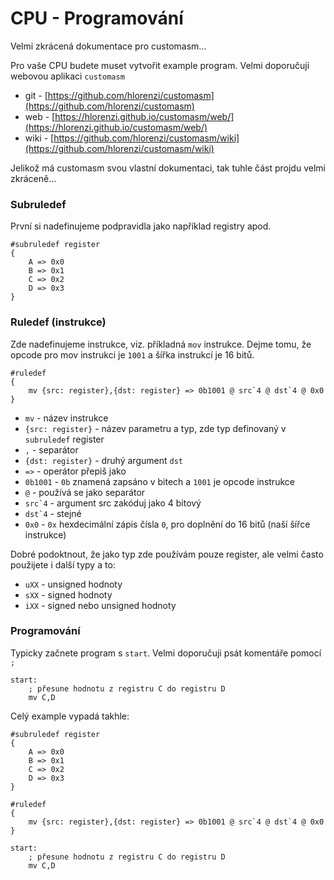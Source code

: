 # CPU - Programování

Velmi zkrácená dokumentace pro customasm...

Pro vaše CPU budete muset vytvořit example program. Velmi doporučuji webovou aplikaci `customasm`
- git - [https://github.com/hlorenzi/customasm](https://github.com/hlorenzi/customasm)
- web - [https://hlorenzi.github.io/customasm/web/](https://hlorenzi.github.io/customasm/web/)
- wiki - [https://github.com/hlorenzi/customasm/wiki](https://github.com/hlorenzi/customasm/wiki)


Jelikož má customasm svou vlastní dokumentaci, tak tuhle část projdu velmi zkráceně...

### Subruledef

První si nadefinujeme podpravidla jako například registry apod.

```
#subruledef register
{
    A => 0x0
    B => 0x1
    C => 0x2
    D => 0x3
}
```

### Ruledef (instrukce)

Zde nadefinujeme instrukce, viz. příkladná `mov` instrukce. Dejme tomu, že opcode pro mov instrukci je `1001` a šířka instrukcí je 16 bitů.

```
#ruledef
{
    mv {src: register},{dst: register} => 0b1001 @ src`4 @ dst`4 @ 0x0
}
```

- `mv` - název instrukce
- `{src: register}` - název parametru a typ, zde typ definovaný v `subruledef` register
- `,` - separátor
- `{dst: register}` - druhý argument `dst`
- `=>` - operátor přepiš jako
- `0b1001` - `0b` znamená zapsáno v bitech a `1001` je opcode instrukce
- `@` - používá se jako separátor
- `` src`4 `` - argument src zakóduj jako 4 bitový
- `` dst`4 `` - stejné
- `0x0` - `0x` hexdecimální zápis čísla `0`, pro doplnění do 16 bitů (naší šířce instrukce)

Dobré podoktnout, že jako typ zde používám pouze register, ale velmi často použijete i další typy a to:
- `uXX` - unsigned hodnoty
- `sXX` - signed hodnoty
- `iXX` - signed nebo unsigned hodnoty

### Programování

Typicky začnete program s `start`. Velmi doporučuji psát komentáře pomocí `;`

```
start:
    ; přesune hodnotu z registru C do registru D
    mv C,D
```

Celý example vypadá takhle:

```
#subruledef register
{
    A => 0x0
    B => 0x1
    C => 0x2
    D => 0x3
}

#ruledef
{
    mv {src: register},{dst: register} => 0b1001 @ src`4 @ dst`4 @ 0x0
}

start:
    ; přesune hodnotu z registru C do registru D
    mv C,D

```